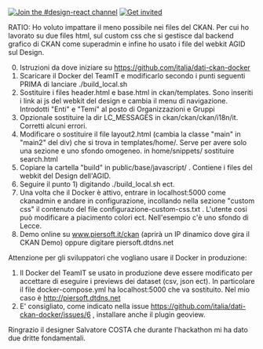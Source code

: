[![Join the #design-react channel](https://img.shields.io/badge/Slack%20channel-%23design--ckan-blue.svg)](https://developersitalia.slack.com/messages/C85AZBB55/)
[![Get invited](https://slack.developers.italia.it/badge.svg)](https://slack.developers.italia.it/)

RATIO:
Ho voluto impattare il meno possibile nei files del CKAN. Per cui ho lavorato su due files html, sul custom css che si gestisce dal backend grafico di CKAN come superadmin e infine ho usato i file del webkit AGID sul Design.


0) Istruzioni da dove iniziare su https://github.com/italia/dati-ckan-docker
1) Scaricare il Docker del TeamIT e modificarlo secondo i punti seguenti PRIMA di lanciare ./build_local.sh
2) Sostituire i files header.html e base.html in ckan/templates. Sono inseriti i link ai js del webkit del design e cambia il menu di navigazione. Introdotti "Enti" e "Temi" al posto di Organizzazioni e Gruppi
3) Opzionale sostituire la dir LC_MESSAGES in ckan/ckan/ckan/i18n/it. Corretti alcuni errori.
4) Modificare o sostituire il file layout2.html (cambia la classe "main" in "main2" del div) che si trova in templates/home/. Serve per avere solo una sezione e uno sfondo omogeneo. in home/snippets/ sostituire search.html
5) Copiare la cartella "build" in public/base/javascript/ . Contiene i files del webkit del Design dell'AGID.
4) Seguire il punto 1) digitando  ./build_local.sh ect.
5) Una volta che il Docker è attivo, entrare in localhost:5000 come ckanadmin e andare in configurazione, incollando nella sezione "custom css" il contenuto del file configurazione-custom-css.txt . L'utente cosi può modificare a piacimento colori ect. Nell'esempio c'è uno sfondo di Lecce.
6) Demo online su www.piersoft.it/ckan (aprirà un IP dinamico dove gira il CKAN Demo) oppure digitare piersoft.dtdns.net


Attenzione per gli sviluppatori che vogliano usare il Docker in produzione:
1) Il Docker del TeamIT se usato in produzione deve essere modificato per accettare di eseguire i previews dei dataset (csv, json ect). In particolare il file docker-compose.yml ha localhost:5000 che va sostituito. Nel mio caso è http://piersoft.dtdns.net
2) E' consigliato, come indicato nella issue https://github.com/italia/dati-ckan-docker/issues/6 , installare anche il plugin geoview.


Ringrazio il designer Salvatore COSTA che durante l'hackathon mi ha dato due dritte fondamentali.
